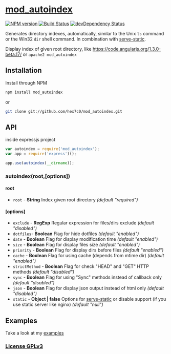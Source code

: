 # [mod_autoindex](http://supergiovane.tk/#/mod_autoindex)

[![NPM version](https://badge.fury.io/js/mod_autoindex.svg)](http://badge.fury.io/js/mod_autoindex)
[![Build Status](https://travis-ci.org/hex7c0/mod_autoindex.svg?branch=master)](https://travis-ci.org/hex7c0/mod_autoindex)
[![devDependency Status](https://david-dm.org/hex7c0/mod_autoindex/dev-status.svg)](https://david-dm.org/hex7c0/mod_autoindex#info=devDependencies)

Generates directory indexes, automatically, similar to the Unix `ls` command or the Win32 `dir` shell command.
In combination with [serve-static](https://github.com/expressjs/serve-static).

Display index of given root directory, like https://code.angularjs.org/1.3.0-beta.17/ or `apache2 mod_autoindex`

## Installation

Install through NPM

```bash
npm install mod_autoindex
```
or
```bash
git clone git://github.com/hex7c0/mod_autoindex.git
```

## API

inside expressjs project
```js
var autoindex = require('mod_autoindex');
var app = require('express')();

app.use(autoindex(__dirname));
```

### autoindex(root,[options])

#### root

 - `root` - **String** Index given root directory *(default "required")*

#### [options]

 - `exclude` - **RegExp** Regular expression for files/dirs exclude *(default "disabled")*
 - `dotfiles`- **Boolean** Flag for hide dotfiles *(default "enabled")*
 - `date` - **Boolean** Flag for display modification time *(default "enabled")*
 - `size` - **Boolean** Flag for display files size *(default "enabled")*
 - `priority` - **Boolean** Flag for display dirs before files *(default "enabled")*
 - `cache` - **Boolean** Flag for using cache (depends from mtime dir) *(default "enabled")*
 - `strictMethod` - **Boolean** Flag for check "HEAD" and "GET" HTTP methods *(default "disabled")*
 - `sync` - **Boolean** Flag for using "Sync" methods instead of callback only *(default "disabled")*
 - `json` - **Boolean** Flag for display json output instead of html only *(default "disabled")*
 - `static` - **Object | false** Options for [serve-static](https://github.com/expressjs/serve-static) or disable support (if you use static server like nginx) *(default "null")*

## Examples

Take a look at my [examples](https://github.com/hex7c0/mod_autoindex/tree/master/examples)

### [License GPLv3](http://opensource.org/licenses/GPL-3.0)
